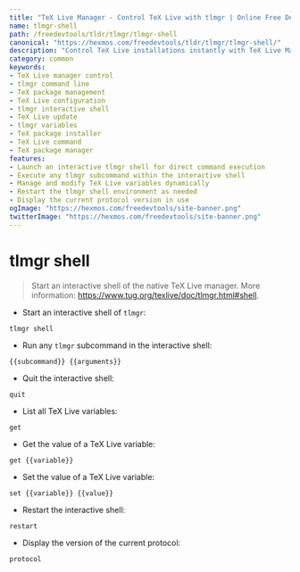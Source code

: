 ```yaml
---
title: "TeX Live Manager - Control TeX Live with tlmgr | Online Free DevTools by Hexmos"
name: tlmgr-shell
path: /freedevtools/tldr/tlmgr/tlmgr-shell
canonical: "https://hexmos.com/freedevtools/tldr/tlmgr/tlmgr-shell/"
description: "Control TeX Live installations instantly with TeX Live Manager (tlmgr). Manage packages, update configurations, and troubleshoot installations effortlessly. Free online tool, no registration required."
category: common
keywords:
- TeX Live manager control
- tlmgr command line
- TeX package management
- TeX Live configuration
- tlmgr interactive shell
- TeX Live update
- tlmgr variables
- TeX package installer
- TeX Live command
- TeX package manager
features:
- Launch an interactive tlmgr shell for direct command execution
- Execute any tlmgr subcommand within the interactive shell
- Manage and modify TeX Live variables dynamically
- Restart the tlmgr shell environment as needed
- Display the current protocol version in use
ogImage: "https://hexmos.com/freedevtools/site-banner.png"
twitterImage: "https://hexmos.com/freedevtools/site-banner.png"
---
```


# tlmgr shell

> Start an interactive shell of the native TeX Live manager.
> More information: <https://www.tug.org/texlive/doc/tlmgr.html#shell>.

- Start an interactive shell of `tlmgr`:

`tlmgr shell`

- Run any `tlmgr` subcommand in the interactive shell:

`{{subcommand}} {{arguments}}`

- Quit the interactive shell:

`quit`

- List all TeX Live variables:

`get`

- Get the value of a TeX Live variable:

`get {{variable}}`

- Set the value of a TeX Live variable:

`set {{variable}} {{value}}`

- Restart the interactive shell:

`restart`

- Display the version of the current protocol:

`protocol`
